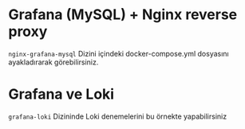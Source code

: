 # Grafana (MySQL) + Nginx reverse proxy
`nginx-grafana-mysql` Dizini içindeki docker-compose.yml dosyasını ayakladırarak görebilirsiniz.

# Grafana ve Loki 
`grafana-loki` Dizininde Loki denemelerini bu örnekte yapabilirsiniz